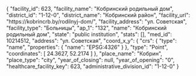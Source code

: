 {
    "facility_id": 623,
    "facility_name": "Кобринский родильный дом",
    "district_id": "1-12-0",
    "district_name": "Кобринский район",
    "facility_url": "https:\/\/kobrincrb.by\/rodilnyj-dom\/",
    "facility_address": "ул. Советская",
    "facility_type": "Больницы",
    "ap_1": "132",
    "name": "Кобринский родильный дом",
    "state": "public institution",
    "stats": [],
    "med_id": 10214512,
    "address": "ул. Советская",
    "coord_x_y": {
        "crs": {
            "type": "name",
            "properties": {
                "name": "EPSG:4326"
            }
        },
        "type": "Point",
        "coordinates": [
            24.3627,
            52.2174
        ]
    },
    "place_name": "Кобрин",
    "place_type": "city",
    "year_of_closing": null,
    "year_of_opening": "0",
    "healthcare_facility_key": 623,
    "administrative_division_id": "1-12-0"
}